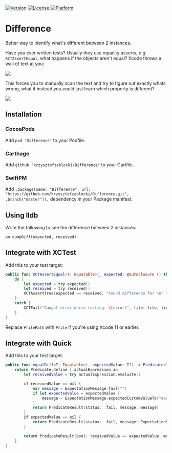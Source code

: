 [![Version](https://img.shields.io/cocoapods/v/Difference.svg?style=flat)](http://cocoapods.org/pods/Difference)
[![License](https://img.shields.io/cocoapods/l/Difference.svg?style=flat)](http://cocoapods.org/pods/Difference)
[![Platform](https://img.shields.io/cocoapods/p/Difference.svg?style=flat)](http://cocoapods.org/pods/Difference)

# Difference

Better way to identify what's different between 2 instances.

Have you ever written tests? 
Usually they use equality asserts, e.g. `XCTAssertEqual`, what happens if the objects aren't equal? Xcode throws a wall of text at you:

![](Resources/before.png)

This forces you to manually scan the text and try to figure out exactly whats wrong, what if instead you could just learn which property is different?

![](Resources/after.png)

## Installation

### CocoaPods

Add `pod 'Difference'` to your Podfile.

### Carthage

Add `github "krzysztofzablocki/Difference"` to your Cartfile.

### SwiftPM

Add `.package(name: "Difference", url: "https://github.com/krzysztofzablocki/Difference.git", .branch("master")),` dependency in your Package manifest.

## Using lldb

Write the following to see the difference between 2 instances:

`po dumpDiff(expected, received)`


## Integrate with XCTest
Add this to your test target:

```swift
public func XCTAssertEqual<T: Equatable>(_ expected: @autoclosure () throws -> T, _ received: @autoclosure () throws -> T, file: StaticString = #filePath, line: UInt = #line) {
    do {
        let expected = try expected()
        let received = try received()
        XCTAssertTrue(expected == received, "Found difference for \n" + diff(expected, received).joined(separator: ", "), file: file, line: line)
    }
    catch {
        XCTFail("Caught error while testing: \(error)", file: file, line: line)
    }
}
```

Replace `#filePath` with `#file` if you're using Xcode 11 or earlier.

## Integrate with Quick
Add this to your test target:

```swift
public func equalDiff<T: Equatable>(_ expectedValue: T?) -> Predicate<T> {
    return Predicate.define { actualExpression in
        let receivedValue = try actualExpression.evaluate()

        if receivedValue == nil {
            var message = ExpectationMessage.fail("")
            if let expectedValue = expectedValue {
                message = ExpectationMessage.expectedCustomValueTo("equal <\(expectedValue)>", "nil")
            }
            return PredicateResult(status: .fail, message: message)
        }
        if expectedValue == nil {
            return PredicateResult(status: .fail, message: ExpectationMessage.fail("").appendedBeNilHint())
        }

        return PredicateResult(bool: receivedValue == expectedValue, message: ExpectationMessage.fail("Found difference for " + diff(expectedValue, receivedValue).joined(separator: ", ")))
    }
}
```
